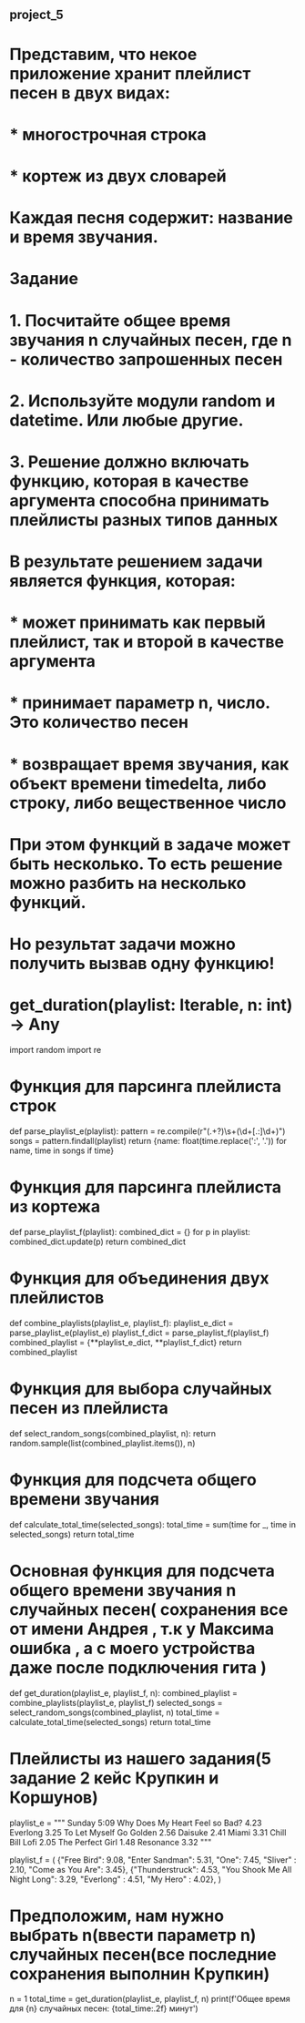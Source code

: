 
## project_5 
 
# Представим, что некое приложение хранит плейлист песен в двух видах: 
#   * многострочная строка 
#   * кортеж из двух словарей 
# Каждая песня содержит: название и время звучания. 
 
# Задание 
# 1. Посчитайте общее время звучания n случайных песен, где n - количество запрошенных песен 
# 2. Используйте модули random и datetime. Или любые другие. 
# 3. Решение должно включать функцию, которая в качестве аргумента способна принимать плейлисты разных типов данных 
 
# В результате решением задачи является функция, которая: 
#   * может принимать как первый плейлист, так и второй в качестве аргумента 
#   * принимает параметр n, число. Это количество песен 
#   * возвращает время звучания, как объект времени timedelta, либо строку, либо вещественное число 
# При этом функций в задаче может быть несколько. То есть решение можно разбить на несколько функций. 
# Но результат задачи можно получить вызвав одну функцию! 
# get_duration(playlist: Iterable, n: int) -> Any 


import random
import re

# Функция для парсинга плейлиста строк
def parse_playlist_e(playlist):
    pattern = re.compile(r"(.+?)\s+(\d+[\.:]\d+)")
    songs = pattern.findall(playlist)
    return {name: float(time.replace(':', '.')) for name, time in songs if time}

# Функция для парсинга плейлиста из кортежа 
def parse_playlist_f(playlist):
    combined_dict = {}
    for p in playlist:
        combined_dict.update(p)
    return combined_dict


# Функция для объединения двух плейлистов
def combine_playlists(playlist_e, playlist_f):
    playlist_e_dict = parse_playlist_e(playlist_e)
    playlist_f_dict = parse_playlist_f(playlist_f)
    combined_playlist = {**playlist_e_dict, **playlist_f_dict}
    return combined_playlist

# Функция для выбора случайных песен из плейлиста
def select_random_songs(combined_playlist, n):
    return random.sample(list(combined_playlist.items()), n)


# Функция для подсчета общего времени звучания
def calculate_total_time(selected_songs):
    total_time = sum(time for _, time in selected_songs)
    return total_time

# Основная функция для подсчета общего времени звучания n случайных песен( сохранения все от имени Андрея , т.к у Максима ошибка , а с моего устройства даже после подключения гита )
def get_duration(playlist_e, playlist_f, n):
    combined_playlist = combine_playlists(playlist_e, playlist_f)
    selected_songs = select_random_songs(combined_playlist, n)
    total_time = calculate_total_time(selected_songs)
    return total_time

# Плейлисты из нашего задания(5 задание 2 кейс Крупкин и Коршунов)
playlist_e = """
Sunday 5:09
Why Does My Heart Feel so Bad? 4.23
Everlong 3.25
To Let Myself Go
Golden 2.56
Daisuke 2.41
Miami 3.31
Chill Bill Lofi 2.05
The Perfect Girl 1.48
Resonance 3.32
"""

playlist_f = (
    {"Free Bird": 9.08, "Enter Sandman": 5.31, "One": 7.45, "Sliver" : 2.10, "Come as You Are": 3.45},
    {"Thunderstruck": 4.53, "You Shook Me All Night Long": 3.29, "Everlong" : 4.51, "My Hero" : 4.02},
)

# Предположим, нам нужно выбрать n(ввести параметр n) случайных песен(все последние сохранения выполнин Крупкин)

n = 1
total_time = get_duration(playlist_e, playlist_f, n)
print(f'Общее время для {n} случайных песен: {total_time:.2f} минут')


